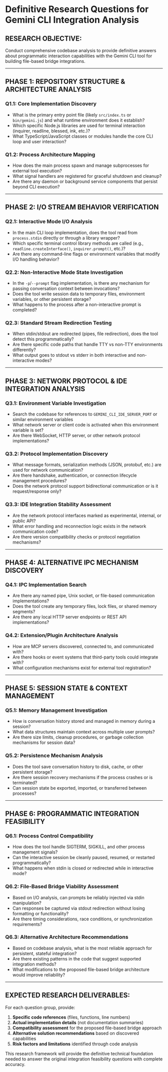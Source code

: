 # Definitive Research Questions for Gemini CLI Integration Analysis

## **RESEARCH OBJECTIVE:**
Conduct comprehensive codebase analysis to provide definitive answers about programmatic interaction capabilities with the Gemini CLI tool for building file-based bridge integrations.

---

## **PHASE 1: REPOSITORY STRUCTURE & ARCHITECTURE ANALYSIS**

### **Q1.1: Core Implementation Discovery**
- What is the primary entry point file (likely `src/index.ts` or `bin/gemini.js`) and what runtime environment does it establish?
- Which specific Node.js libraries are used for terminal interaction (inquirer, readline, blessed, ink, etc.)?
- What TypeScript/JavaScript classes or modules handle the core CLI loop and user interaction?

### **Q1.2: Process Architecture Mapping**
- How does the main process spawn and manage subprocesses for external tool execution?
- What signal handlers are registered for graceful shutdown and cleanup?
- Are there any daemon or background service components that persist beyond CLI execution?

---

## **PHASE 2: I/O STREAM BEHAVIOR VERIFICATION**

### **Q2.1: Interactive Mode I/O Analysis**
- In the main CLI loop implementation, does the tool read from `process.stdin` directly or through a library wrapper?
- Which specific terminal control library methods are called (e.g., `readline.createInterface()`, `inquirer.prompt()`, etc.)?
- Are there any command-line flags or environment variables that modify I/O handling behavior?

### **Q2.2: Non-Interactive Mode State Investigation** 
- In the `-p`/`--prompt` flag implementation, is there any mechanism for passing conversation context between invocations?
- Does the tool write session data to temporary files, environment variables, or other persistent storage?
- What happens to the process after a non-interactive prompt is completed?

### **Q2.3: Standard Stream Redirection Testing**
- When stdin/stdout are redirected (pipes, file redirection), does the tool detect this programmatically?
- Are there specific code paths that handle TTY vs non-TTY environments differently?
- What output goes to stdout vs stderr in both interactive and non-interactive modes?

---

## **PHASE 3: NETWORK PROTOCOL & IDE INTEGRATION ANALYSIS**

### **Q3.1: Environment Variable Investigation**
- Search the codebase for references to `GEMINI_CLI_IDE_SERVER_PORT` or similar environment variables
- What network server or client code is activated when this environment variable is set?
- Are there WebSocket, HTTP server, or other network protocol implementations?

### **Q3.2: Protocol Implementation Discovery**
- What message formats, serialization methods (JSON, protobuf, etc.) are used for network communication?
- Are there handshake, authentication, or connection lifecycle management procedures?
- Does the network protocol support bidirectional communication or is it request/response only?

### **Q3.3: IDE Integration Stability Assessment**
- Are the network protocol interfaces marked as experimental, internal, or public API?
- What error handling and reconnection logic exists in the network communication code?
- Are there version compatibility checks or protocol negotiation mechanisms?

---

## **PHASE 4: ALTERNATIVE IPC MECHANISM DISCOVERY**

### **Q4.1: IPC Implementation Search**
- Are there any named pipe, Unix socket, or file-based communication implementations?
- Does the tool create any temporary files, lock files, or shared memory segments?
- Are there any local HTTP server endpoints or REST API implementations?

### **Q4.2: Extension/Plugin Architecture Analysis**
- How are MCP servers discovered, connected to, and communicated with?
- Are there hooks or event systems that third-party tools could integrate with?
- What configuration mechanisms exist for external tool registration?

---

## **PHASE 5: SESSION STATE & CONTEXT MANAGEMENT**

### **Q5.1: Memory Management Investigation**
- How is conversation history stored and managed in memory during a session?
- What data structures maintain context across multiple user prompts?
- Are there size limits, cleanup procedures, or garbage collection mechanisms for session data?

### **Q5.2: Persistence Mechanism Analysis**
- Does the tool save conversation history to disk, cache, or other persistent storage?
- Are there session recovery mechanisms if the process crashes or is terminated?
- Can session state be exported, imported, or transferred between processes?

---

## **PHASE 6: PROGRAMMATIC INTEGRATION FEASIBILITY**

### **Q6.1: Process Control Compatibility**
- How does the tool handle SIGTERM, SIGKILL, and other process management signals?
- Can the interactive session be cleanly paused, resumed, or restarted programmatically?
- What happens when stdin is closed or redirected while in interactive mode?

### **Q6.2: File-Based Bridge Viability Assessment**
- Based on I/O analysis, can prompts be reliably injected via stdin manipulation?
- Can responses be captured via stdout redirection without losing formatting or functionality?
- Are there timing considerations, race conditions, or synchronization requirements?

### **Q6.3: Alternative Architecture Recommendations**
- Based on codebase analysis, what is the most reliable approach for persistent, stateful integration?
- Are there existing patterns in the code that suggest supported integration methods?
- What modifications to the proposed file-based bridge architecture would improve reliability?

---

## **EXPECTED RESEARCH DELIVERABLES:**

For each question group, provide:
1. **Specific code references** (files, functions, line numbers)
2. **Actual implementation details** (not documentation summaries)
3. **Compatibility assessment** for the proposed file-based bridge approach
4. **Alternative solution recommendations** based on discovered capabilities
5. **Risk factors and limitations** identified through code analysis

This research framework will provide the definitive technical foundation needed to answer the original integration feasibility questions with complete accuracy.